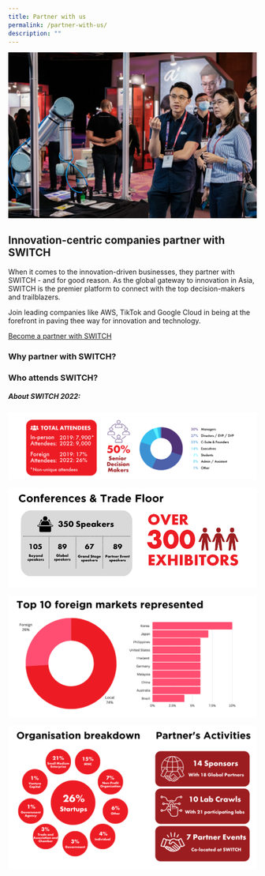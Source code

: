 ```yaml
---
title: Partner with us
permalink: /partner-with-us/
description: ""
---
```

![](/images/2023/partner%20with%20us%20exhibition_cropped.jpg)

## Innovation-centric companies partner with SWITCH

When it comes to the innovation-driven businesses, they partner with SWITCH - and for good reason. As the global gateway to innovation in Asia, SWITCH is the premier platform to connect with the top decision-makers and trailblazers.

Join leading companies like AWS, TikTok and Google Cloud in being at the forefront in paving thee way for innovation and technology.

[Become a partner with SWITCH](https://forms.monday.com/forms/4ae0e80795707021ca480047c3a90d66?r=use1)

### Why partner with SWITCH?

### Who attends SWITCH?
##### About SWITCH 2022:
![](/images/2023/2023%20website%20(2022%20stats)%20visitor%20demographics.png)

![](/images/2023/2023%20website%20(2022%20stats)%20conferences%20&%20trade%20floor.png)

![](/images/2023/2023%20website%20(2022%20stats)%20foreign%20markets.png)

![](/images/2023/2023%20website%20(2022%20stats)%20org%20breakdown%20&%20partners.png)